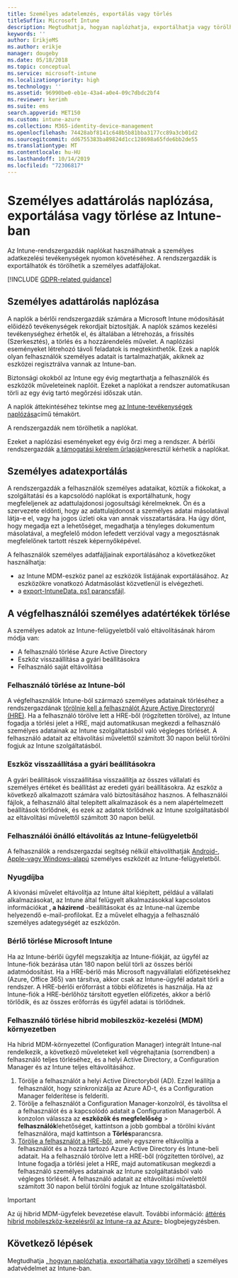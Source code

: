 ```yaml
---
title: Személyes adatelemzés, exportálás vagy törlés
titleSuffix: Microsoft Intune
description: Megtudhatja, hogyan naplózhatja, exportálhatja vagy törölheti a személyes információkat.
keywords: ''
author: ErikjeMS
ms.author: erikje
manager: dougeby
ms.date: 05/18/2018
ms.topic: conceptual
ms.service: microsoft-intune
ms.localizationpriority: high
ms.technology: ''
ms.assetid: 96990be0-eb1e-43a4-a0e4-09c7dbdc2bf4
ms.reviewer: kerimh
ms.suite: ems
search.appverid: MET150
ms.custom: intune-azure
ms.collection: M365-identity-device-management
ms.openlocfilehash: 74428abf8141c648b5b81bba3177cc89a3cb01d2
ms.sourcegitcommit: dd6755383ba89824d1cc128698a65fde6bb2de55
ms.translationtype: MT
ms.contentlocale: hu-HU
ms.lasthandoff: 10/14/2019
ms.locfileid: "72306817"
---
```

# <a name="audit-export-or-delete-personal-data-in-intune"></a>Személyes adattárolás naplózása, exportálása vagy törlése az Intune-ban

Az Intune-rendszergazdák naplókat használhatnak a személyes adatkezelési tevékenységek nyomon követéséhez. A rendszergazdák is exportálhatók és törölhetik a személyes adatfájlokat.

[!INCLUDE [GDPR-related guidance](../includes/gdpr-intro-sentence.md)]

## <a name="audit-personal-data"></a>Személyes adattárolás naplózása

A naplók a bérlői rendszergazdák számára a Microsoft Intune módosítását előidéző tevékenységek rekordjait biztosítják. A naplók számos kezelési tevékenységhez érhetők el, és általában a létrehozás, a frissítés (Szerkesztés), a törlés és a hozzárendelés művelet. A naplózási eseményeket létrehozó távoli feladatok is megtekinthetők. Ezek a naplók olyan felhasználók személyes adatait is tartalmazhatják, akiknek az eszközei regisztrálva vannak az Intune-ban.  

Biztonsági okokból az Intune egy évig megtarthatja a felhasználók és eszközök műveleteinek naplóit. Ezeket a naplókat a rendszer automatikusan törli az egy évig tartó megőrzési időszak után.

A naplók áttekintéséhez tekintse meg [az Intune-tevékenységek naplózása](../fundamentals/monitor-audit-logs.md)című témakört. 

A rendszergazdák nem törölhetik a naplókat.

Ezeket a naplózási eseményeket egy évig őrzi meg a rendszer. A bérlői rendszergazdák [a támogatási kérelem űrlapján](https://privacy.microsoft.com/en-US/privacy-questions?)keresztül kérhetik a naplókat.

## <a name="export-personal-data"></a>Személyes adatexportálás

A rendszergazdák a felhasználók személyes adataikat, köztük a fiókokat, a szolgáltatási és a kapcsolódó naplókat is exportálhatunk, hogy megfeleljenek az adattulajdonosi jogosultsági kérelmeknek. Ön és a szervezete eldönti, hogy az adattulajdonost a személyes adatai másolatával látja-e el, vagy ha jogos üzleti oka van annak visszatartására. Ha úgy dönt, hogy megadja ezt a lehetőséget, megadhatja a tényleges dokumentum másolatával, a megfelelő módon lefedett verzióval vagy a megosztásnak megfelelőnek tartott részek képernyőképével.

A felhasználók személyes adatfájljainak exportálásához a következőket használhatja: 
- az Intune MDM-eszköz panel az eszközök listájának exportálásához. Az eszközökre vonatkozó Adatmásolást közvetlenül is elvégezheti.
- a [export-IntuneData. ps1 parancsfájl](https://aka.ms/intunedataexport).

## <a name="delete-end-user-personal-data"></a>A végfelhasználói személyes adatértékek törlése

A személyes adatok az Intune-felügyeletből való eltávolításának három módja van:
- A felhasználó törlése Azure Active Directory
- Eszköz visszaállítása a gyári beállításokra
- Felhasználó saját eltávolítása

### <a name="delete-a-user-from-intune"></a>Felhasználó törlése az Intune-ból

A végfelhasználók Intune-ból származó személyes adatainak törléséhez a rendszergazdának [törölnie kell a felhasználót Azure Active Directoryról (HRE)](https://docs.microsoft.com/azure/active-directory/fundamentals/add-users-azure-active-directory#delete-a-user). Ha a felhasználó törölve lett a HRE-ből (rögzítetten törölve), az Intune fogadja a törlési jelet a HRE, majd automatikusan megkezdi a felhasználó személyes adatainak az Intune szolgáltatásból való végleges törlését. A felhasználó adatait az eltávolítási művelettől számított 30 napon belül törölni fogjuk az Intune szolgáltatásból.

### <a name="reset-device-to-factory-settings"></a>Eszköz visszaállítása a gyári beállításokra
A gyári beállítások visszaállítása visszaállítja az összes vállalati és személyes értéket és beállítást az eredeti gyári beállításokra. Az eszköz a következő alkalmazott számára való biztosításához hasznos. A felhasználói fájlok, a felhasználó által telepített alkalmazások és a nem alapértelmezett beállítások törlődnek, és ezek az adatok törlődnek az Intune szolgáltatásból az eltávolítási művelettől számított 30 napon belül.

### <a name="user-self-removal-from-intune-management"></a>Felhasználói önálló eltávolítás az Intune-felügyeletből
A felhasználók a rendszergazdai segítség nélkül eltávolíthatják [Android-, Apple-vagy Windows-alapú](https://docs.microsoft.com/intune-user-help/unenroll-your-device-from-intune-android) személyes eszközét az Intune-felügyeletből.   

### <a name="retire"></a>Nyugdíjba
A kivonási művelet eltávolítja az Intune által kiépített, például a vállalati alkalmazásokat, az Intune által felügyelt alkalmazásokkal kapcsolatos információkat **, a házirend** -beállításokat és az Intune-nal üzembe helyezendő e-mail-profilokat. Ez a művelet elhagyja a felhasználó személyes adategységét az eszközön.

### <a name="delete-a-tenant-from-microsoft-intune"></a>Bérlő törlése Microsoft Intune

Ha az Intune-bérlői ügyfél megszakítja az Intune-fiókját, az ügyfél az Intune-fiók bezárása után 180 napon belül törli az összes bérlői adatmódosítást. Ha a HRE-bérlő más Microsoft nagyvállalati előfizetésekhez (Azure, Office 365) van társítva, akkor csak az Intune-ügyfél adatait törli a rendszer. A HRE-bérlői erőforrást a többi előfizetés is használja. Ha az Intune-fiók a HRE-bérlőhöz társított egyetlen előfizetés, akkor a bérlő törlődik, és az összes erőforrás és ügyfél adatai is törlődnek.

### <a name="delete-a-user-in-a-hybrid-mobile-device-management-mdm-environment"></a>Felhasználó törlése hibrid mobileszköz-kezelési (MDM) környezetben
Ha hibrid MDM-környezettel (Configuration Manager) integrált Intune-nal rendelkezik, a következő műveleteket kell végrehajtania (sorrendben) a felhasználó teljes törléséhez, és a helyi Active Directory, a Configuration Manager és az Intune teljes eltávolításához.

1. Törölje a felhasználót a helyi Active Directoryból (AD). Ezzel leállítja a felhasználót, hogy szinkronizálja az Azure AD-t, és a Configuration Manager felderítése is felderíti. 
2. Törölje a felhasználót a Configuration Manager-konzolról, és távolítsa el a felhasználót és a kapcsolódó adatait a Configuration Managerból. A konzolon válassza az **eszközök és megfelelőség** > **felhasználók**lehetőséget, kattintson a jobb gombbal a törölni kívánt felhasználóra, majd kattintson a **Törlés**parancsra.
3. [Törölje a felhasználót a HRE-ből](https://docs.microsoft.com/azure/active-directory/fundamentals/add-users-azure-active-directory#delete-a-user), amely egyszerre eltávolítja a felhasználót és a hozzá tartozó Azure Active Directory és Intune-beli adatait. Ha a felhasználó törölve lett a HRE-ből (rögzítetten törölve), az Intune fogadja a törlési jelet a HRE, majd automatikusan megkezdi a felhasználó személyes adatainak az Intune szolgáltatásból való végleges törlését. A felhasználó adatait az eltávolítási művelettől számított 30 napon belül törölni fogjuk az Intune szolgáltatásból.

> [!Important]
>Az új hibrid MDM-ügyfelek bevezetése elavult. További információ: [áttérés hibrid mobileszköz-kezelésről az Intune-ra az Azure-](https://techcommunity.microsoft.com/t5/Intune-Customer-Success/Move-from-Hybrid-Mobile-Device-Management-to-Intune-on-Azure/ba-p/280150) blogbejegyzésben.

## <a name="next-steps"></a>Következő lépések

Megtudhatja [, hogyan naplózhatja, exportálhatja vagy törölheti](privacy-data-audit-export-delete.md) a személyes adatvédelmet az Intune-ban.
